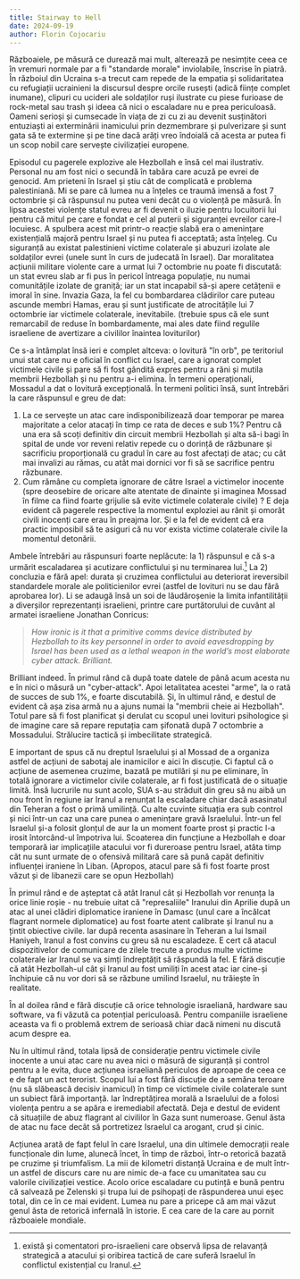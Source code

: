 ```yaml
---
title: Stairway to Hell
date: 2024-09-19
author: Florin Cojocariu
---
```

Războaiele, pe măsură ce durează mai mult, alterează pe nesimțite ceea ce în vremuri normale par a fi "standarde morale" inviolabile, înscrise în piatră. În războiul din Ucraina s-a trecut cam repede de la empatia și solidaritatea cu refugiații ucrainieni la discursul despre orcile rusești  (adică ființe complet inumane), clipuri cu ucideri ale soldaților ruși ilustrate cu piese furioase de rock-metal sau trash și ideea că nici o escaladare nu e prea periculoasă. Oameni serioși și cumsecade în viața de zi cu zi au devenit susținători entuziaști ai exterminării inamicului prin dezmembrare și pulverizare și sunt gata să te extermine și pe tine dacă arăți vreo îndoială că acesta ar putea fi un scop nobil care servește civilizației europene.

Episodul cu pagerele explozive ale Hezbollah e însă cel mai ilustrativ. Personal nu am fost nici o secundă în tabăra care acuză pe evrei de genocid. Am prieteni în Israel și știu cât de complicată e problema palestiniană. Mi se pare că lumea nu a înțeles ce traumă imensă a fost 7 octombrie și că răspunsul nu putea veni decât cu o violență pe măsură. În lipsa acestei violențe statul evreu ar fi devenit o iluzie pentru locuitorii lui pentru că mitul pe care e fondat e cel al puterii și siguranței evreilor care-l locuiesc. A spulbera acest mit printr-o reacție slabă era o amenințare existențială majoră pentru Israel și nu putea fi acceptată; asta înțeleg. Cu siguranță au existat palestinieni victime colaterale și abuzuri izolate ale soldaților evrei (unele sunt în curs de judecată în Israel). Dar moralitatea acțiunii militare violente care a urmat lui 7 octombrie nu poate fi discutată: un stat evreu slab ar fi pus în pericol întreaga populație, nu numai comunitățile izolate de graniță; iar un stat incapabil să-și apere cetățenii e imoral în sine. Invazia Gaza, la fel cu bombardarea clădirilor care puteau ascunde membri Hamas, erau și sunt justificate de atrocitățile lui 7 octombrie iar victimele colaterale, inevitabile. (trebuie spus că ele sunt remarcabil de reduse în bombardamente, mai ales date fiind regulile israeliene de avertizare a civililor înaintea loviturilor)

Ce s-a întâmplat însă ieri e complet altceva: o lovitură "în orb", pe teritoriul unui stat care nu e oficial în conflict cu Israel, care a ignorat complet victimele civile și pare să fi fost gândită expres pentru a răni și mutila membrii Hezbollah și nu pentru a-i elimina. În termeni operaționali, Mossadul a dat o lovitură excepțională. În termeni politici însă, sunt întrebări la care răspunsul e greu de dat:

1. La ce servește un atac care indisponibilizează doar temporar pe marea majoritate a celor atacați în timp ce rata de deces e sub 1%? Pentru că una era să scoți definitiv din circuit membrii Hezbollah și alta să-i bagi în spital de unde vor reveni relativ repede cu o dorință de răzbunare și sacrificiu proporțională cu gradul în care au fost afectați de atac; cu cât mai invalizi au rămas, cu atât mai dornici vor fi să se sacrifice pentru răzbunare. 
2. Cum rămâne cu completa ignorare de către Israel a victimelor inocente (spre deosebire de oricare alte atentate de dinainte și imaginea Mossad în filme ca fiind foarte grijulie să evite victimele colaterale civile) ? E deja evident că pagerele respective la momentul exploziei au rănit și omorât civili inocenți care erau în preajma lor. Și e la fel de evident că era practic imposibil să te asiguri că nu vor exista victime colaterale civile la momentul detonării.

Ambele întrebări au răspunsuri foarte neplăcute: la 1) răspunsul e că s-a urmărit escaladarea și acutizare conflictului și nu terminarea lui.[^1] La 2) concluzia e fără apel: durata și cruzimea conflictului au deteriorat ireversibil standardele morale ale politicienilor evrei (astfel de lovituri nu se dau fără aprobarea lor).  Li se adaugă însă un soi de lăudăroșenie la limita infantilității a diverșilor reprezentanți israelieni, printre care purtătorului de cuvânt al armatei israeliene Jonathan Conricus:

> *How ironic is it that a primitive comms device distributed by Hezbollah to its key personnel in order to avoid eavesdropping by Israel has been used as a lethal weapon in the world’s most elaborate cyber attack. Brilliant.*

Brilliant indeed. În primul rând că după toate datele de până acum acesta nu e în nici o măsură un "cyber-attack". Apoi letalitatea acestei "arme", la o rată de succes de sub 1%, e foarte discutabilă. Și, în ultimul rând, e destul de evident că așa zisa armă nu a ajuns numai la "membrii cheie ai Hezbollah". Totul pare să fi fost planificat și derulat cu scopul unei lovituri psihologice și de imagine care să repare reputația cam șifonată după 7 octombrie  a Mossadului. Strălucire tactică și imbecilitate strategică.

E important de spus că nu dreptul Israelului și al Mossad de a organiza astfel de acțiuni de sabotaj ale inamicilor e aici în discuție. Ci faptul că o acțiune de asemenea cruzime, bazată pe mutilări și nu pe eliminare, în totală ignorare a victimelor civile colaterale, ar fi fost justificată de o situație limită. Însă lucrurile nu sunt acolo, SUA s-au străduit din greu să nu aibă un nou front în regiune iar Iranul a renunțat la escaladare chiar dacă asasinatul din Teheran a fost o primă umilință. Cu alte cuvinte situația era sub control și nici într-un caz una care punea o amenințare gravă Israelului. Într-un fel Israelul și-a folosit glonțul de aur la un moment foarte prost și practic l-a irosit întorcând-ul împotriva lui. Scoaterea din funcțiune a Hezbollah e doar temporară iar implicațiile atacului vor fi dureroase pentru Israel, atâta timp cât nu sunt urmate de o ofensivă militară care să pună capăt definitiv influenței iraniene în Liban. (Apropos, atacul pare să fi fost foarte prost văzut și de libanezii care se opun Hezbollah)


În primul rând e de așteptat că atât Iranul cât și Hezbollah vor renunța la orice linie roșie - nu trebuie uitat că "represaliile" Iranului din Aprilie după un atac al unei clădiri diplomatice iraniene în Damasc (unul care a încălcat flagrant normele diplomatice) au fost foarte atent calibrate și Iranul nu a țintit obiective civile. Iar după recenta asasinare în Teheran a lui Ismail Haniyeh, Iranul a fost convins cu greu să nu escaladeze. E cert că atacul dispozitivelor de comunicare de zilele trecute a produs multe victime colaterale iar Iranul se va simți îndreptățit să răspundă la fel. E fără discuție că atât Hezbollah-ul cât și Iranul au fost umiliți în acest atac iar cine-și închipuie că nu vor dori să se răzbune umilind Israelul, nu trăiește în realitate.

În al doilea rând e fără discuție că orice tehnologie israeliană, hardware sau software, va fi văzută ca potențial periculoasă. Pentru companiile israeliene aceasta va fi o problemă extrem de serioasă chiar dacă nimeni nu discută acum despre ea.

Nu în ultimul rând, totala lipsă de considerație pentru victimele civile inocente a unui atac care nu avea nici o măsură de siguranță și control pentru a le evita, duce acțiunea israeliană periculos de aproape de ceea ce e de fapt un act terorist. Scopul lui a fost fără discuție de a semăna teroare (nu să slăbească decisiv inamicul)  în timp ce victimele civile colaterale sunt un subiect fără importanță. Iar îndreptățirea morală a Israelului de a folosi violența pentru a se apăra e iremediabil afectată. Deja e destul de evident că situațiile de abuz flagrant al civililor în Gaza sunt numeroase. Genul ăsta de atac nu face decât să portretizez Israelul ca arogant, crud și cinic. 

Acțiunea arată de fapt felul în care Israelul, una din ultimele democrații reale funcționale din lume, alunecă încet, în timp de război, într-o retorică bazată pe cruzime și triumfalism. La mii de kilometri distanță Ucraina e de mult într-un astfel de discurs care nu are nimic de-a face cu umanitatea sau cu valorile civilizației vestice. Acolo orice escaladare cu putință e bună pentru că salvează pe Zelenski și trupa lui de psihopați de răspunderea unui eșec total, din ce în ce mai evident. Lumea nu pare a pricepe că am mai văzut genul ăsta de retorică infernală în istorie. E cea care de la care au pornit războaiele mondiale.

[^1]: există și comentatori pro-israelieni care observă lipsa de relavanță strategică a atacului și oribirea tactică de care suferă Israelul în conflictul existențial cu Iranul.

